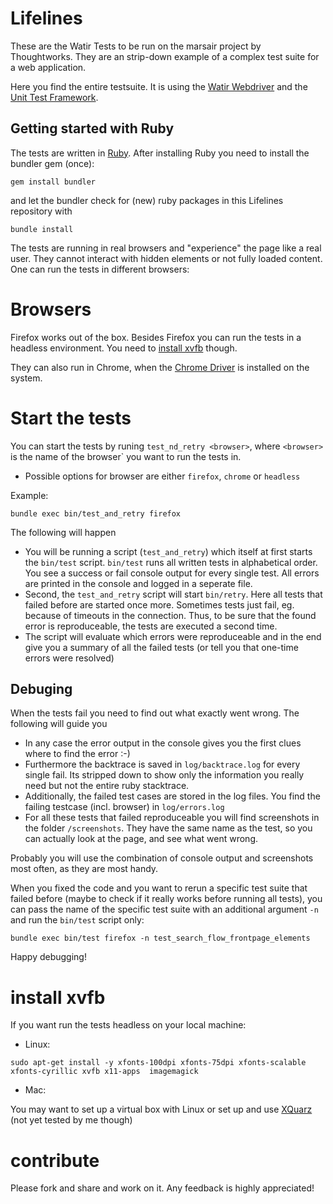 # Lifelines

These are the Watir Tests to be run on the marsair project by Thoughtworks.
They are an strip-down example of a complex test suite for a web application.

Here you find the entire testsuite. It is using the
[Watir Webdriver](http://watirwebdriver.com/) and the
[Unit Test Framework](http://test-unit.rubyforge.org/).

## Getting started with Ruby

The tests are written in [Ruby](https://www.ruby-lang.org/en/installation/). 
After installing Ruby you need to install the bundler gem (once):
```
gem install bundler
```
and let the bundler check for (new) ruby packages in this Lifelines repository with
```
bundle install
```

The tests are running in real browsers and "experience" the page like a real user.
They cannot interact with hidden elements or not fully loaded content. One can
run the tests in different browsers:

# Browsers

Firefox works out of the box. Besides Firefox you can run the tests in a
headless environment. You need to [install xvfb](https://github.com/FinnVonFriesland/lifelines#install-xvfb) though.

They can also run in Chrome, when the [Chrome Driver](https://sites.google.com/a/chromium.org/chromedriver/home)
is installed on the system.


# Start the tests

You can start the tests by runing `test_nd_retry <browser>`, where `<browser>` is the name of the browser` you want to run
 the tests in.

* Possible options for browser are either `firefox`, `chrome` or `headless`

Example:

```
bundle exec bin/test_and_retry firefox
```

The following will happen

* You will be running a script (`test_and_retry`) which itself at first starts the `bin/test` script. `bin/test` runs
all written tests in alphabetical order. You see a success or fail console output for every single test. All errors are
printed in the console and logged in a seperate file.
* Second, the `test_and_retry` script will start `bin/retry`. Here all tests that failed before are started once more.
Sometimes tests just fail, eg. because of timeouts in the connection. Thus, to be sure that the found error is reproduceable,
the tests are executed a second time.
* The script will evaluate which errors were reproduceable and in the end give you a summary of all the failed tests (or
tell you that one-time errors were resolved)

## Debuging

When the tests fail you need to find out what exactly went wrong. The following will guide you

* In any case the error output in the console gives you the first clues where to find the error :-)
* Furthermore the backtrace is saved in `log/backtrace.log` for every single fail. Its stripped down to show only
the information you really need but not the entire ruby stacktrace.
* Additionally, the failed test cases are stored in the log files. You find the failing testcase (incl. browser) in `log/errors.log`
* For all these tests that failed reproduceable you will find screenshots in the folder `/screenshots`. They have the same
name as the test, so you can actually look at the page, and see what went wrong.

Probably you will use the combination of console output and screenshots most often, as they are most handy.

When you fixed the code and you want to rerun a specific test suite that failed before (maybe to check if it really works before
running all tests), you can pass the name of the specific test suite with an additional argument `-n` and run the `bin/test` script only:

```
bundle exec bin/test firefox -n test_search_flow_frontpage_elements
```

Happy debugging!

# install xvfb

If you want run the tests headless on your local machine:

* Linux:
```
sudo apt-get install -y xfonts-100dpi xfonts-75dpi xfonts-scalable xfonts-cyrillic xvfb x11-apps  imagemagick
```
* Mac:
 
You may want to set up a virtual box with Linux or set up and use [XQuarz](http://xquartz.macosforge.org/landing/)
(not yet tested by me though)

# contribute

Please fork and share and work on it. Any feedback is highly appreciated!
